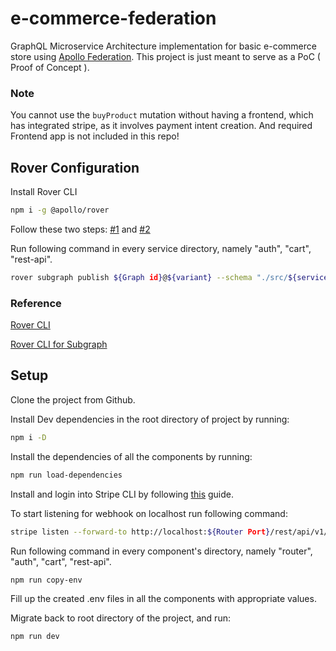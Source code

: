 # e-commerce-federation

GraphQL Microservice Architecture implementation for basic e-commerce store using [Apollo Federation](https://www.apollographql.com/docs/federation/). This project is just meant to serve as a PoC ( Proof of Concept ).

### Note

You cannot use the `buyProduct` mutation without having a frontend, which has integrated stripe, as it involves payment intent creation. And required Frontend app is not included in this repo!

## Rover Configuration

Install Rover CLI

```bash
npm i -g @apollo/rover
```

Follow these two steps: [#1](https://www.apollographql.com/docs/rover/configuring/#1-obtain-an-api-key) and [#2](https://www.apollographql.com/docs/rover/configuring/#2-provide-the-api-key-to-rover)

Run following command in every service directory, namely "auth", "cart", "rest-api".

```bash
rover subgraph publish ${Graph id}@${variant} --schema "./src/${service name}-schema.graphql" --name ${service name} --routing-url "http://localhost:${service port}/graphql"
```

### Reference

[Rover CLI](https://www.apollographql.com/docs/rover/)

[Rover CLI for Subgraph](https://www.apollographql.com/docs/rover/subgraphs/)

## Setup

Clone the project from Github.

Install Dev dependencies in the root directory of project by running:

```bash
npm i -D
```

Install the dependencies of all the components by running:

```bash
npm run load-dependencies
```

Install and login into Stripe CLI by following [this](https://stripe.com/docs/stripe-cli) guide.

To start listening for webhook on localhost run following command:

```bash
stripe listen --forward-to http://localhost:${Router Port}/rest/api/v1/webhook/stripe
```

Run following command in every component's directory, namely "router", "auth", "cart", "rest-api".

```bash
npm run copy-env
```

Fill up the created .env files in all the components with appropriate values.

Migrate back to root directory of the project, and run:

```bash
npm run dev
```
